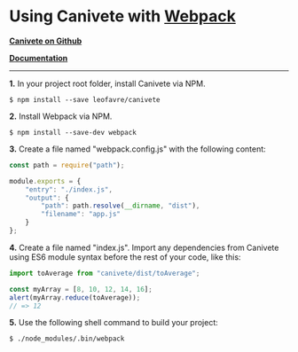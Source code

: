 # Using Canivete with [Webpack](https://webpack.js.org/)

**[Canivete on Github](https://github.com/leofavre/canivete/)**

**[Documentation](https://leofavre.github.io/canivete/)**

---

**1.** In your project root folder, install Canivete via NPM.

```shell
$ npm install --save leofavre/canivete
```

**2.** Install Webpack via NPM.

```shell
$ npm install --save-dev webpack
```

**3.** Create a file named "webpack.config.js" with the following content:

```js
const path = require("path");

module.exports = {
    "entry": "./index.js",
    "output": {
        "path": path.resolve(__dirname, "dist"),
        "filename": "app.js"
    }
};
```

**4.** Create a file named "index.js". Import any dependencies from Canivete using ES6 module syntax before the rest of your code, like this:

```js
import toAverage from "canivete/dist/toAverage";

const myArray = [8, 10, 12, 14, 16];
alert(myArray.reduce(toAverage));
// => 12
```

**5.** Use the following shell command to build your project:

```shell
$ ./node_modules/.bin/webpack
```
